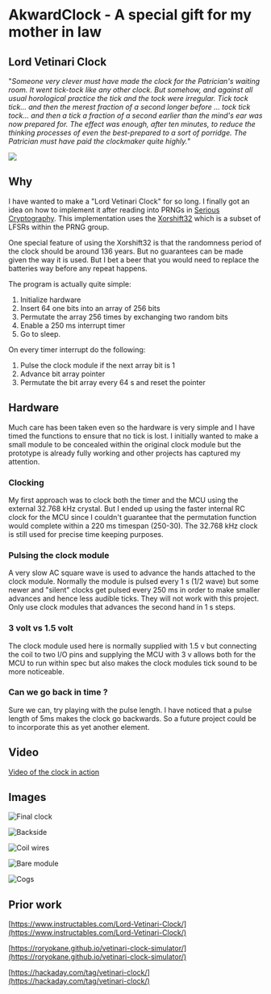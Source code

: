 # AkwardClock - A special gift for my mother in law

## Lord Vetinari Clock
"*Someone very clever must have made the clock for the Patrician's waiting room. It went tick-tock like any other clock. But somehow, and against all usual horological practice the tick and the tock were irregular. Tick tock tick... and then the merest fraction of a second longer before ... tock tick tock... and then a tick a fraction of a second earlier than the mind's ear was now prepared for. The effect was enough, after ten minutes, to reduce the thinking processes of even the best-prepared to a sort of porridge. The Patrician must have paid the clockmaker quite highly.*"

![](https://user-images.githubusercontent.com/1030319/113523900-44bb3d80-95ab-11eb-8131-4f2b50d79640.gif)

## Why
I have wanted to make a "Lord Vetinari Clock" for so long. I finally got an idea on how to implement it after reading into PRNGs in [Serious Cryptography](https://nostarch.com/seriouscrypto). This implementation uses the [Xorshift32](https://en.wikipedia.org/wiki/Xorshift) which is a subset of LFSRs within the PRNG group.

One special feature of using the Xorshift32 is that the randomness period of the clock should be around 136 years. But no guarantees can be made given the way it is used. But I bet a beer that you would need to replace the batteries way before any repeat happens.

The program is actually quite simple:
1. Initialize hardware
2. Insert 64 one bits into an array of 256 bits
3. Permutate the array 256 times by exchanging two random bits
4. Enable a 250 ms interrupt timer
5. Go to sleep.

On every timer interrupt do the following:
1. Pulse the clock module if the next array bit is 1
2. Advance bit array pointer
3. Permutate the bit array every 64 s and reset the pointer

## Hardware
Much care has been taken even so the hardware is very simple and I have timed the functions to ensure that no tick is lost. I initially wanted to make a small module to be concealed within the original clock module but the prototype is already fully working and other projects has captured my attention.

### Clocking
 My first approach was to clock both the timer and the MCU using the external 32.768 kHz crystal. But I ended up using the faster internal RC clock for the MCU since I couldn't guarantee that the permutation function would complete within a 220 ms timespan (250-30). The 32.768 kHz clock is still used for precise time keeping purposes.

### Pulsing the clock module
A very slow AC square wave is used to advance the hands attached to the clock module. Normally the module is pulsed every 1 s (1/2 wave) but some newer and "silent" clocks get pulsed every 250 ms in order to make smaller advances and hence less audible ticks. They will not work with this project. Only use clock modules that advances the second hand in 1 s steps.

### 3 volt vs 1.5 volt
The clock module used here is normally supplied with 1.5 v but connecting the coil to two I/O pins and supplying the MCU with 3 v allows both for the MCU to run within spec but also makes the clock modules tick sound to be more noticeable.

### Can we go back in time ?
Sure we can, try playing with the pulse length. I have noticed that a pulse length of 5ms makes the clock go backwards. So a future project could be to incorporate this as yet another element.

## Video
[Video of the clock in action](https://youtu.be/nkP1kM_7p7E)

## Images
![Final clock](https://user-images.githubusercontent.com/1030319/113522806-f5bdda00-95a3-11eb-9f69-e1c190fcd461.jpeg)

![Backside](https://user-images.githubusercontent.com/1030319/113522820-00786f00-95a4-11eb-8c71-243c24cf8fe3.png)

![Coil wires](https://user-images.githubusercontent.com/1030319/113522831-0e2df480-95a4-11eb-8539-7a74c3b2884c.jpeg)

![Bare module](https://user-images.githubusercontent.com/1030319/113522835-15ed9900-95a4-11eb-8b57-4ee8e498a561.jpeg)

![Cogs](https://user-images.githubusercontent.com/1030319/113522850-2bfb5980-95a4-11eb-8e79-fd868b8c26f1.jpeg)

## Prior work
[https://www.instructables.com/Lord-Vetinari-Clock/](https://www.instructables.com/Lord-Vetinari-Clock/)

[https://roryokane.github.io/vetinari-clock-simulator/](https://roryokane.github.io/vetinari-clock-simulator/)

[https://hackaday.com/tag/vetinari-clock/](https://hackaday.com/tag/vetinari-clock/)
